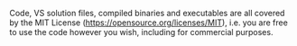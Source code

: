 Code, VS solution files, compiled binaries and executables are all covered by the MIT License (https://opensource.org/licenses/MIT), i.e. you are free to use the code however you wish, including for commercial purposes. 
